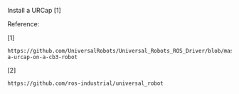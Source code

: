 Install a URCap [1]
<!--Setting up MoveIt![details to be added]
```
roslaunch ur5_moveit_config moveit_planning_execution.launch
```
-->

Reference:


[1]
```
https://github.com/UniversalRobots/Universal_Robots_ROS_Driver/blob/master/ur_robot_driver/doc/install_urcap_cb3.md#installing-a-urcap-on-a-cb3-robot
```
[2]
```
https://github.com/ros-industrial/universal_robot
```

